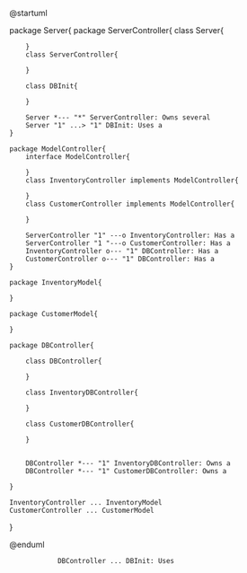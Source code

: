@startuml

package Server{
    package ServerController{
        class Server{

        }
        class ServerController{

        }

        class DBInit{

        }

        Server *--- "*" ServerController: Owns several
        Server "1" ...> "1" DBInit: Uses a
    }
    
    package ModelController{
        interface ModelController{

        }
        class InventoryController implements ModelController{

        }
        class CustomerController implements ModelController{

        }

        ServerController "1" ---o InventoryController: Has a
        ServerController "1 "---o CustomerController: Has a
        InventoryController o--- "1" DBController: Has a
        CustomerController o--- "1" DBController: Has a
    }

    package InventoryModel{

    }

    package CustomerModel{

    }

    package DBController{

        class DBController{

        }

        class InventoryDBController{

        }

        class CustomerDBController{

        }


        DBController *--- "1" InventoryDBController: Owns a
        DBController *--- "1" CustomerDBController: Owns a

    }

    InventoryController ... InventoryModel
    CustomerController ... CustomerModel
}



@enduml


                DBController ... DBInit: Uses